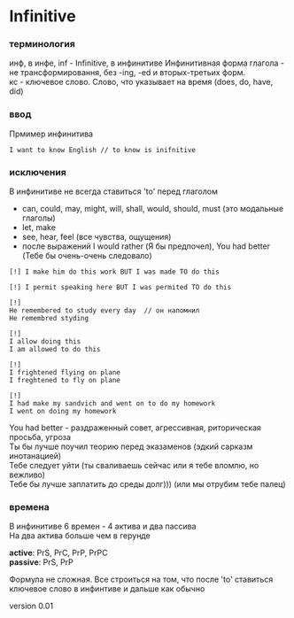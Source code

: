 # Infinitive 

### терминология
инф, в инфе, inf - Infinitive, в инфинитиве 
Инфинитивная форма глагола - не трансформировання, без -ing, -ed и вторых-третьих форм. \
кс - ключевое слово. Слово, что указывает на время (does, do, have, did)

### ввод 
Прмимер инфинитива
```
I want to know English // to know is inifnitive
```
### исключения 
В инфинитиве не всегда ставиться 'to' перед глаголом 
- can, could, may, might, will, shall, would, should, must (это модальные глаголы)
- let, make 
- see, hear, feel (все чувства, ощущения)
- после выражений I would rather (Я бы предпочел), You had better (Тебе бы очень-очень следовало)

```
[!] I make him do this work BUT I was made TO do this
```
```
[!] I permit speaking here BUT I was permited TO do this
```

```
[!]
He remembered to study every day  // он напомнил 
He remembred styding 
```

```
[!]
I allow doing this 
I am allowed to do this
```

```
[!]
I frightened flying on plane 
I freghtened to fly on plane 
```

```
[!]
I had make my sandvich and went on to do my homework
I went on doing my homework
```

You had better - раздраженный совет, агрессивная, риторическая просьба, угроза \
Ты бы лучше поучил теорию перед эказаменов (эдкий сарказм инотанацией) \
Тебе следует уйти (ты сваливаешь сейчас или я тебе вломлю, но вежливо) \
Тебе бы лучше заплатить до среды долг))) (или мы отрубим тебе палец)

### времена 
В инфинитиве 6 времен - 4 актива и два пассива \
На два актива больше чем в герунде 

**active**: PrS, PrC, PrP, PrPC \
**passive**: PrS, PrP

Формула не сложная. Все строиться на том, что после 'to' ставиться ключевое слово в инфинтиве и дальше как обычно

version 0.01 
